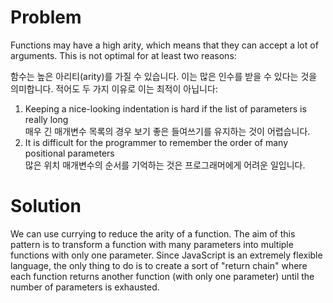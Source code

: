 # Problem

Functions may have a high arity, which means that they can accept a lot of arguments. This is not optimal for at least two reasons:

함수는 높은 아리티(arity)를 가질 수 있습니다. 이는 많은 인수를 받을 수 있다는 것을 의미합니다. 적어도 두 가지 이유로 이는 최적이 아닙니다:

  1. Keeping a nice-looking indentation is hard if the list of parameters is really long  
     매우 긴 매개변수 목록의 경우 보기 좋은 들여쓰기를 유지하는 것이 어렵습니다.
  2. It is difficult for the programmer to remember the order of many positional parameters  
     많은 위치 매개변수의 순서를 기억하는 것은 프로그래머에게 어려운 일입니다.

# Solution

We can use currying to reduce the arity of a function. The aim of this pattern is to transform a function with many parameters into multiple functions with only one parameter.
Since JavaScript is an extremely flexible language, the only thing to do is to create a sort of "return chain" where each function returns another function (with only one parameter) until the number of parameters is exhausted.
